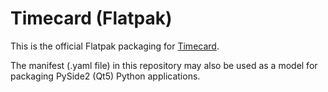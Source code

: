 # Timecard (Flatpak)

This is the official Flatpak packaging for [Timecard](https://github.com/CodeMouse92/Timecard).

The manifest (.yaml file) in this repository may also be used as a model for packaging PySide2 (Qt5) Python applications.
